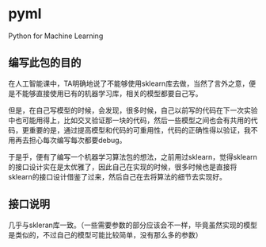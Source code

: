 # pyml

Python for Machine Learning

## 编写此包的目的

在人工智能课中，TA明确地说了不能够使用sklearn库去做，当然了言外之意，便是不能够直接使用已有的机器学习库，相关的模型都要自己写。

但是，在自己写模型的时候，会发现，很多时候，自己以前写的代码在下一次实验中也可能用得上，比如交叉验证那一块的代码，然后一些模型之间也会有共用的代码，更重要的是，通过提高模型和代码的可重用性，代码的正确性得以验证，我不用再去担心每次编写每次都要debug。

于是乎，便有了编写一个机器学习算法包的想法，之前用过sklearn，觉得sklearn的接口设计实在是太优雅了，因此自己在实现的时候，很多时候也是直接将sklearn的接口设计借鉴了过来，然后自己在去将算法的细节去实现好。

## 接口说明

几乎与skleran库一致。（一些需要参数的部分应该会不一样，毕竟虽然实现的模型是类似的，不过自己的模型可能比较简单，没有那么多的参数）